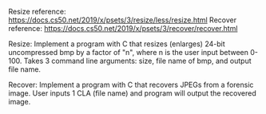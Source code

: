 Resize reference: https://docs.cs50.net/2019/x/psets/3/resize/less/resize.html
Recover reference: https://docs.cs50.net/2019/x/psets/3/recover/recover.html


Resize:
Implement a program with C that resizes (enlarges) 24-bit uncompressed bmp by a factor of "n", where n is the user input between 0-100.
Takes 3 command line arguments: size, file name of bmp, and output file name. 

Recover:
Implement a program with C that recovers JPEGs from a forensic image. User inputs 1 CLA (file name) and program will output the recovered image.

